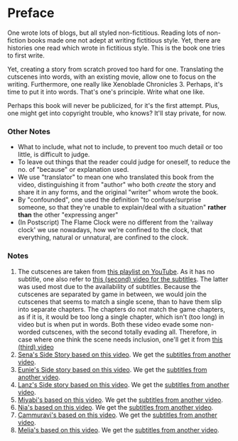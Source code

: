 # Preface

One wrote lots of blogs, but all styled non-fictitious. Reading lots of non-fiction books made one not adept at writing fictitious style. Yet, there are histories one read which wrote in fictitious style. This is the book one tries to first write. 

Yet, creating a story from scratch proved too hard for one. Translating the cutscenes into words, with an existing movie, allow one to focus on the writing. Furthermore, one really like Xenoblade Chronicles 3. Perhaps, it's time to put it into words. That's one's principle. Write what one like. 

Perhaps this book will never be publicized, for it's the first attempt. Plus, one might get into copyright trouble, who knows? It'll stay private, for now. 

### Other Notes

- What to include, what not to include, to prevent too much detail or too little, is difficult to judge. 
- To leave out things that the reader could judge for oneself, to reduce the no. of "because" or explanation used. 
- We use "translator" to mean one who translated this book from the video, distinguishing it from "author" who both _create_ the story and share it in any forms, and the original "writer" whom wrote the book.
- By "confounded", one used the definition "to confuse/surprise someone, so that they're unable to explain/deal with a situation" **rather than** the other "expressing anger"
- (In Postscript) The Flame Clock were no different from the 'railway clock' we use nowadays, how we're confined to the clock, that everything, natural or unnatural, are confined to the clock. 

### Notes

1. The cutscenes are taken from [this playlist on YouTube](https://www.youtube.com/watch?v=sXDE1P7WvI8&list=PLpVpBRIlzWuBPW1F4h7t1bJwl1567hzfY&index=3). As it has no subtitle, one also refer to [this (second) video for the subtitles](https://www.youtube.com/watch?v=UnuRO8WfZWc&t=382s&ab_channel=BeardBear). The latter was used most due to the availability of subtitles. Because the cutscenes are separated by game in between, we would join the cutscenes that seems to match a single scene, than to have them slip into separate chapters. The chapters do not match the game chapters, as if it is, it would be too long a single chapter, which isn't (too long) in video but is when put in words. Both these video evade some non-worded cutscenes, with the second totally evading all. Therefore, in case where one think the scene needs inclusion, one'll get it from [this (third) video](https://www.youtube.com/watch?v=me1dXXWnlbM&t=7711s&ab_channel=Gamer%27sLittlePlayground)
2. [Sena's Side Story based on this video](https://www.youtube.com/watch?v=5ps2YmjcoaE). We get the [subtitles from another video](https://www.youtube.com/watch?v=A6SR3Jzs-Nc).
3. [Eunie's Side story based on this video](https://www.youtube.com/watch?v=0oQQjtMNbz4). We get the [subtitles from another video](https://www.youtube.com/watch?v=E2vsvrxOoh0). 
4. [Lanz's Side story based on this video](https://www.youtube.com/watch?v=p3mGgeFerk4). We get the [subtitles from another video](https://www.youtube.com/watch?v=EGdDlrzmRQs). 
5. [Miyabi's based on this video](https://www.youtube.com/watch?v=enAiMucggtU). We get the [subtitles from another video](https://www.youtube.com/watch?v=UfCLgn0cKyo).
6. [Nia's based on this video](https://www.youtube.com/watch?v=qwfC6WdOgy4). We get the [subtitles from another video](https://www.youtube.com/watch?v=xU-ZRF4i0-Q).
7. [Cammuravi's based on this video](https://www.youtube.com/watch?v=zYpPSrJSR3c). We get the [subtitles from another video](https://www.youtube.com/watch?v=eplmqRF7Dd4).
8. [Melia's based on this video](https://www.youtube.com/watch?v=wg9q9NNwACo). We get the [subtitles from another video](https://www.youtube.com/watch?v=3QsHrDE5ttg).